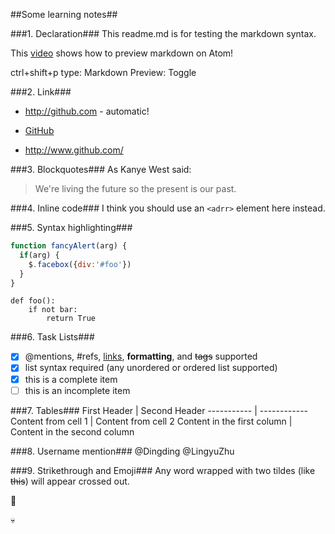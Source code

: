 ##Some learning notes##

###1. Declaration###
  This readme.md is for testing the markdown syntax.
  
  This [video](https://www.youtube.com/watch?v=5fZ9SlUoOqQ) shows how to preview markdown on Atom!
  
  ctrl+shift+p type: Markdown Preview: Toggle
  
###2. Link###
  * http://github.com - automatic!

  * [GitHub](http://github.com)

  * http://www.github.com/

###3. Blockquotes###
As Kanye West said:
> We're living the future so
> the present is our past.

###4. Inline code###
I think you should use an
`<adrr>` element here instead.

###5. Syntax highlighting###
```javascript
function fancyAlert(arg) {
  if(arg) {
    $.facebox({div:'#foo'})
  }
}
```
    def foo():
        if not bar:
            return True
            
###6. Task Lists###
- [x] @mentions, #refs, [links](), **formatting**, and <del>tags</del> supported
- [x] list syntax required (any unordered or ordered list supported)
- [x] this is a complete item
- [ ] this is an incomplete item

###7. Tables###
First Header | Second Header
----------- | ------------
Content from cell 1 | Content from cell 2
Content in the first column | Content in the second column

###8. Username mention###
@Dingding
@LingyuZhu

###9. Strikethrough and Emoji###
Any word wrapped with two tildes (like ~~this~~) will appear crossed out.

:whale2:

:skull:
